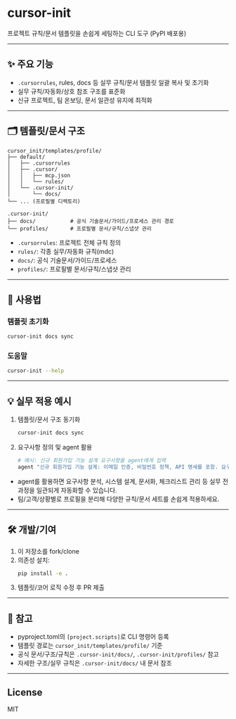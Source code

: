 # cursor-init

프로젝트 규칙/문서 템플릿을 손쉽게 세팅하는 CLI 도구 (PyPI 배포용)

---

## ✨ 주요 기능

- `.cursorrules`, rules, docs 등 실무 규칙/문서 템플릿 일괄 복사 및 초기화
- 실무 규칙/자동화/상호 참조 구조를 표준화
- 신규 프로젝트, 팀 온보딩, 문서 일관성 유지에 최적화

---

## 🗂️ 템플릿/문서 구조

```
cursor_init/templates/profile/
├── default/
│   ├── .cursorrules
│   ├── .cursor/
│   │   ├── mcp.json
│   │   └── rules/
│   └── .cursor-init/
│       └── docs/
└── ... (프로필별 디렉토리)

.cursor-init/
├── docs/           # 공식 기술문서/가이드/프로세스 관리 경로
└── profiles/       # 프로필별 문서/규칙/스냅샷 관리
```

- `.cursorrules`: 프로젝트 전체 규칙 정의
- `rules/`: 각종 실무/자동화 규칙(mdc)
- `docs/`: 공식 기술문서/가이드/프로세스
- `profiles/`: 프로필별 문서/규칙/스냅샷 관리

---

## 🚀 사용법

### 템플릿 초기화

```bash
cursor-init docs sync
```

### 도움말

```bash
cursor-init --help
```

---

## 💡 실무 적용 예시

1. 템플릿/문서 구조 동기화

   ```bash
   cursor-init docs sync
   ```

2. 요구사항 정의 및 agent 활용
   ```bash
   # 예시: 신규 회원가입 기능 설계 요구사항을 agent에게 입력
   agent "신규 회원가입 기능 설계: 이메일 인증, 비밀번호 정책, API 명세를 포함. 요구사항에 맞게 문서를 업데이트 해주세요."
   ```

- agent를 활용하면 요구사항 분석, 시스템 설계, 문서화, 체크리스트 관리 등 실무 전 과정을 일관되게 자동화할 수 있습니다.
- 팀/고객/상황별로 프로필을 분리해 다양한 규칙/문서 세트를 손쉽게 적용하세요.

---

## 🛠️ 개발/기여

1. 이 저장소를 fork/clone
2. 의존성 설치:
   ```bash
   pip install -e .
   ```
3. 템플릿/코어 로직 수정 후 PR 제출

---

## 📝 참고

- pyproject.toml의 `[project.scripts]`로 CLI 명령어 등록
- 템플릿 경로는 `cursor_init/templates/profile/` 기준
- 공식 문서/구조/규칙은 `.cursor-init/docs/`, `.cursor-init/profiles/` 참고
- 자세한 구조/실무 규칙은 `.cursor-init/docs/` 내 문서 참조

---

## License

MIT
